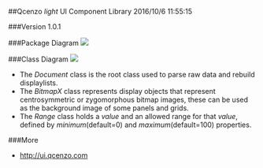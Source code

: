 ##Qcenzo *light* UI Component Library
2016/10/6 11:55:15 

###Version
1.0.1

###Package Diagram
![](http://www.qcenzo.com/2016/imgs/packagediag.jpg)

###Class Diagram
![](http://www.qcenzo.com/2016/imgs/classdiag.jpg) 

- The *Document* class is the root class used to parse raw data and rebuild displaylists.
- The *BitmapX* class represents display objects that represent centrosymmetric or zygomorphous bitmap images,  these can be used as the background image of some panels and grids.
- The *Range* class holds a *value* and an allowed range for that *value*,  defined by *minimum*(default=0) and *maximum*(default=100) properties.

###More
- <http://ui.qcenzo.com>
